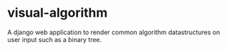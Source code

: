 # visual-algorithm

A django web application to render common algorithm datastructures on user input such as a binary tree.

